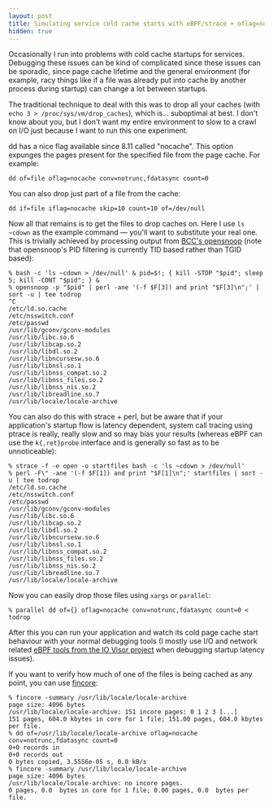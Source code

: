 ```yaml
---
layout: post
title: Simulating service cold cache starts with eBPF/strace + oflag=nocache
hidden: true
---
```


Occasionally I run into problems with cold cache startups for services.
Debugging these issues can be kind of complicated since these issues can be
sporadic, since page cache lifetime and the general environment (for example,
racy things like if a file was already put into cache by another process during
startup) can change a lot between startups.

The traditional technique to deal with this was to drop all your caches (with
`echo 3 > /proc/sys/vm/drop_caches`), which is... suboptimal at best. I don't
know about you, but I don't want my entire environment to slow to a crawl on
I/O just because I want to run this one experiment.

dd has a nice flag available since 8.11 called "nocache". This option expunges
the pages present for the specified file from the page cache. For example:

    dd of=file oflag=nocache conv=notrunc,fdatasync count=0

You can also drop just part of a file from the cache:

    dd if=file iflag=nocache skip=10 count=10 of=/dev/null

Now all that remains is to get the files to drop caches on. Here I use `ls
~cdown` as the example command &mdash; you'll want to substitute your real one.
This is trivially achieved by processing output from [BCC's
opensnoop](https://github.com/iovisor/bcc/blob/master/tools/opensnoop.py) (note
that opensnoop's PID filtering is currently TID based rather than TGID based):

    % bash -c 'ls ~cdown > /dev/null' & pid=$!; { kill -STOP "$pid"; sleep 5; kill -CONT "$pid"; } &
    % opensnoop -p "$pid" | perl -ane '(-f $F[3]) and print "$F[3]\n";' | sort -u | tee todrop
    ^C
    /etc/ld.so.cache
    /etc/nsswitch.conf
    /etc/passwd
    /usr/lib/gconv/gconv-modules
    /usr/lib/libc.so.6
    /usr/lib/libcap.so.2
    /usr/lib/libdl.so.2
    /usr/lib/libncursesw.so.6
    /usr/lib/libnsl.so.1
    /usr/lib/libnss_compat.so.2
    /usr/lib/libnss_files.so.2
    /usr/lib/libnss_nis.so.2
    /usr/lib/libreadline.so.7
    /usr/lib/locale/locale-archive

You can also do this with strace + perl, but be aware that if your
application's startup flow is latency dependent, system call tracing using
ptrace is really, really slow and so may bias your results (whereas eBPF can
use the `k{,ret}probe` interface and is generally so fast as to be
unnoticeable):

    % strace -f -e open -o startfiles bash -c 'ls ~cdown > /dev/null'
    % perl -F\" -ane '(-f $F[1]) and print "$F[1]\n";' startfiles | sort -u | tee todrop
    /etc/ld.so.cache
    /etc/nsswitch.conf
    /etc/passwd
    /usr/lib/gconv/gconv-modules
    /usr/lib/libc.so.6
    /usr/lib/libcap.so.2
    /usr/lib/libdl.so.2
    /usr/lib/libncursesw.so.6
    /usr/lib/libnsl.so.1
    /usr/lib/libnss_compat.so.2
    /usr/lib/libnss_files.so.2
    /usr/lib/libnss_nis.so.2
    /usr/lib/libreadline.so.7
    /usr/lib/locale/locale-archive

Now you can easily drop those files using `xargs` or `parallel`:

    % parallel dd of={} oflag=nocache conv=notrunc,fdatasync count=0 < todrop

After this you can run your application and watch its cold page cache start
behaviour with your normal debugging tools (I mostly use I/O and network
related [eBPF tools from the IO Visor
project](https://github.com/iovisor/bcc/blob/master/README.md) when debugging
startup latency issues).

If you want to verify how much of one of the files is being cached as any
point, you can use [fincore](http://pages.cs.wisc.edu/~plonka/fincore/):

    % fincore -summary /usr/lib/locale/locale-archive
    page size: 4096 bytes
    /usr/lib/locale/locale-archive: 151 incore pages: 0 1 2 3 [...]
    151 pages, 604.0 kbytes in core for 1 file; 151.00 pages, 604.0 kbytes per file.
    % dd of=/usr/lib/locale/locale-archive oflag=nocache conv=notrunc,fdatasync count=0
    0+0 records in
    0+0 records out
    0 bytes copied, 3.5556e-05 s, 0.0 kB/s
    % fincore -summary /usr/lib/locale/locale-archive
    page size: 4096 bytes
    /usr/lib/locale/locale-archive: no incore pages.
    0 pages, 0.0  bytes in core for 1 file; 0.00 pages, 0.0  bytes per file.
